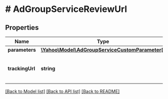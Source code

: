 # # AdGroupServiceReviewUrl

## Properties

Name | Type | Description | Notes
------------ | ------------- | ------------- | -------------
**parameters** | [**\Yahoo\Model\AdGroupServiceCustomParameter[]**](AdGroupServiceCustomParameter.md) |  | [optional] 
**trackingUrl** | **string** | &lt;div lang&#x3D;\&quot;ja\&quot;&gt;トラッキングURLです。&lt;/div&gt;&lt;div lang&#x3D;\&quot;en\&quot;&gt;Tracking URL.&lt;/div&gt; | [optional] 

[[Back to Model list]](../../README.md#documentation-for-models) [[Back to API list]](../../README.md#documentation-for-api-endpoints) [[Back to README]](../../README.md)


